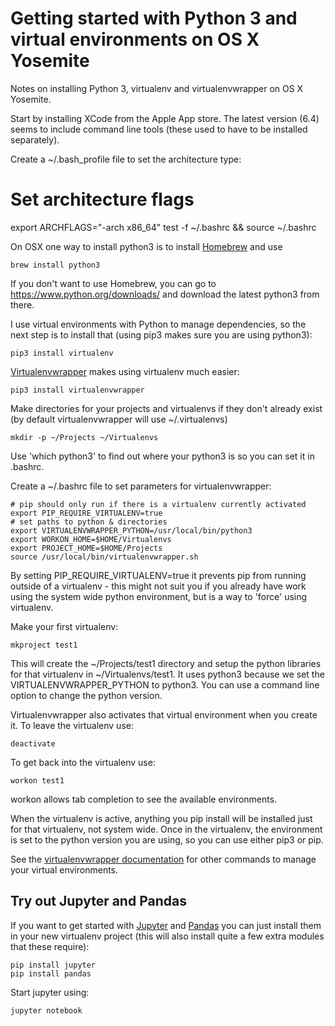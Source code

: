 # Getting started with Python 3 and virtual environments on OS X Yosemite

Notes on installing Python 3, virtualenv and virtualenvwrapper on OS X Yosemite.

Start by installing XCode from the Apple App store. The latest version (6.4) seems to include command line tools (these used to have to be installed separately).

Create a ~/.bash_profile file to set the architecture type:

   # Set architecture flags
   export ARCHFLAGS="-arch x86_64"
   test -f ~/.bashrc && source ~/.bashrc

On OSX one way to install python3 is to install [Homebrew](http://brew.sh/) and use

    brew install python3

If you don't want to use Homebrew, you can go to https://www.python.org/downloads/ and download the latest python3 from there. 

I use virtual environments with Python to manage dependencies, so the next step is to install that (using pip3 makes sure you are using python3):

    pip3 install virtualenv

[Virtualenvwrapper](https://virtualenvwrapper.readthedocs.org/en/latest/) makes using virtualenv much easier:

	pip3 install virtualenvwrapper

Make directories for your projects and virtualenvs if they don't already exist (by default virtualenvwrapper will use ~/.virtualenvs)

	mkdir -p ~/Projects ~/Virtualenvs

Use 'which python3' to find out where your python3 is so you can set it in .bashrc.

Create a ~/.bashrc file to set parameters for virtualenvwrapper:

	# pip should only run if there is a virtualenv currently activated
	export PIP_REQUIRE_VIRTUALENV=true
	# set paths to python & directories
	export VIRTUALENVWRAPPER_PYTHON=/usr/local/bin/python3
	export WORKON_HOME=$HOME/Virtualenvs
	export PROJECT_HOME=$HOME/Projects
	source /usr/local/bin/virtualenvwrapper.sh

By setting PIP_REQUIRE_VIRTUALENV=true it prevents pip from running outside of a virtualenv - this might not suit you if you already have work using the system wide python environment, but is a way to 'force' using virtualenv.

Make your first virtualenv:

	mkproject test1

This will create the ~/Projects/test1 directory and setup the python libraries for that virtualenv in ~/Virtualenvs/test1. It uses python3 because we set the VIRTUALENVWRAPPER_PYTHON to python3. You can use a command line option to change the python version.

Virtualenvwrapper also activates that virtual environment when you create it. To leave the virtualenv use:

	deactivate

To get back into the virtualenv use:

	workon test1

workon allows tab completion to see the available environments.

When the virtualenv is active, anything you pip install will be installed just for that virtualenv, not system wide. Once in the virtualenv, the environment is set to the python version you are using, so you can use either pip3 or pip.

See the [virtualenvwrapper documentation](https://virtualenvwrapper.readthedocs.org/en/latest/) for other commands to manage your virtual environments.

## Try out Jupyter and Pandas

If you want to get started with [Jupyter](https://jupyter.org/) and [Pandas](http://pandas.pydata.org/) you can just install them in your new virtualenv project (this will also install quite a few extra modules that these require):

	pip install jupyter
	pip install pandas

Start jupyter using:

	jupyter notebook
